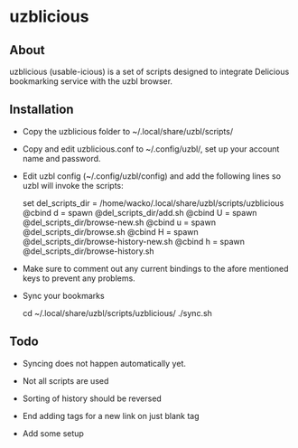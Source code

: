 uzblicious
==============

About
--------------
uzblicious (usable-icious) is a set of scripts designed to integrate Delicious 
bookmarking service with the uzbl browser. 

Installation
--------------

- Copy the uzblicious folder to ~/.local/share/uzbl/scripts/

- Copy and edit uzblicious.conf to ~/.config/uzbl/, set up your account name 
and password.

- Edit uzbl config (~/.config/uzbl/config) and add the following lines so uzbl 
will invoke the scripts:

	set del_scripts_dir = /home/wacko/.local/share/uzbl/scripts/uzblicious
	@cbind d = spawn @del_scripts_dir/add.sh
	@cbind U = spawn @del_scripts_dir/browse-new.sh
	@cbind u = spawn @del_scripts_dir/browse.sh
	@cbind H = spawn @del_scripts_dir/browse-history-new.sh
	@cbind h = spawn @del_scripts_dir/browse-history.sh

- Make sure to comment out any current bindings to the afore mentioned keys to 
prevent any problems. 

- Sync your bookmarks

	cd ~/.local/share/uzbl/scripts/uzblicious/
	./sync.sh

Todo
--------------

- Syncing does not happen automatically yet.

- Not all scripts are used

- Sorting of history should be reversed

- End adding tags for a new link on just blank tag

- Add some setup
